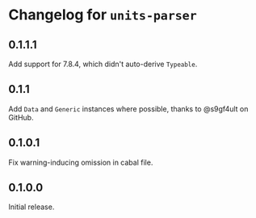 Changelog for `units-parser`
============================

0.1.1.1
-------

Add support for 7.8.4, which didn't auto-derive `Typeable`.

0.1.1
-----

Add `Data` and `Generic` instances where possible, thanks to
@s9gf4ult on GitHub.

0.1.0.1
-------
Fix warning-inducing omission in cabal file.

0.1.0.0
-------
Initial release.
